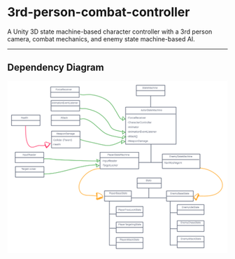 # 3rd-person-combat-controller
A Unity 3D state machine-based character controller with a 3rd person camera, combat mechanics, and enemy state machine-based AI.

---

## Dependency Diagram

![Dependency Diagram](dependency-diagram.png)
